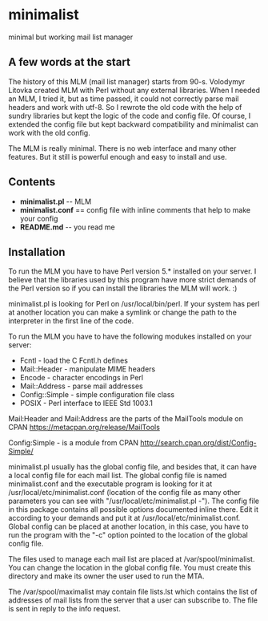 # minimalist
minimal but working mail list manager

## A few words at the start
The history of this MLM (mail list manager) starts from 90-s. Volodymyr Litovka created MLM with Perl without any external libraries. When I needed an MLM, I tried it, but as time passed, it could not correctly parse mail headers and work with utf-8. So I rewrote the old code with the help of sundry libraries but kept the logic of the code and config file. Of course, I extended the config file but kept backward compatibility and minimalist can work with the old config.

The MLM is really minimal. There is no web interface and many other features. But it still is powerful enough and easy to install and use.

## Contents
- **minimalist.pl** -- MLM
- **minimalist.conf** == config file with inline comments that help to make your config
- **README.md** -- you read me

## Installation

To run the MLM you have to have Perl version 5.* installed on your server. I believe that the libraries used by this program have more strict demands of the Perl version so if you can install the libraries the MLM will work. :)

minimalist.pl is looking for Perl on /usr/local/bin/perl. If your system has perl at another location you can make a symlink or change the path to the interpreter in the first line of the code.

To run the MLM you have to have the following modukes installed on your server:
- Fcntl - load the C Fcntl.h defines
- Mail::Header - manipulate MIME headers
- Encode - character encodings in Perl
- Mail::Address - parse mail addresses
- Config::Simple - simple configuration file class
- POSIX - Perl interface to IEEE Std 1003.1

Mail:Header and Mail:Address are the parts of the MailTools module on CPAN https://metacpan.org/release/MailTools

Config:Simple - is a module from CPAN http://search.cpan.org/dist/Config-Simple/

minimalist.pl usually has the global config file, and besides that, it can have a local config file for each mail list. The global config file is named minimalist.conf and the executable program is looking for it at /usr/local/etc/minimalist.conf (location of the config file as many other parameters you can see with "/usr/local/etc/minimalist.pl -"). The config file in this package contains all possible options documented inline there. Edit it according to your demands and put it at /usr/local/etc/minimalist.conf. Global config can be placed at another location, in this case, you have to run the program with the "-c" option pointed to the location of the global config file.

The files used to manage each mail list are placed at /var/spool/minimalist. You can change the location in the global config file. You must create this directory and make its owner the user used to run the MTA.

The /var/spool/maximalist may contain file lists.lst which contains the list of addresses of mail lists from the server that a user can subscribe to. The file is sent in reply to the info request.


  
